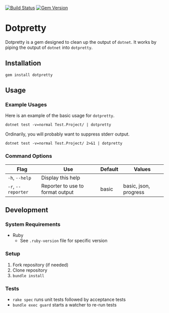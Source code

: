 [![Build Status](https://travis-ci.org/ericmeyer/dotpretty.svg?branch=master)](https://travis-ci.org/ericmeyer/dotpretty)
[![Gem Version](https://badge.fury.io/rb/dotpretty.svg)](https://badge.fury.io/rb/dotpretty)

# Dotpretty

Dotpretty is a gem designed to clean up the output of `dotnet`. It works by piping the output of `dotnet` into `dotpretty`.

## Installation

`gem install dotpretty`

## Usage

### Example Usages

Here is an example of the basic usage for `dotpretty`.

`dotnet test -v=normal Test.Project/ | dotpretty`

Ordinarily, you will probably want to suppress stderr output.

`dotnet test -v=normal Test.Project/ 2>&1 | dotpretty`

### Command Options

| Flag | Use | Default | Values |
|------|-----|---------|--------|
|`-h`, `--help`| Display this help | | |
|`-r`, `--reporter`| Reporter to use to format output | basic | basic, json, progress |

## Development

### System Requirements

 * Ruby
    * See `.ruby-version` file for specific version

### Setup

1. Fork repository (if needed)
2. Clone repository
3. `bundle install`

### Tests

 * `rake spec` runs unit tests followed by acceptance tests
 * `bundle exec guard` starts a watcher to re-run tests
